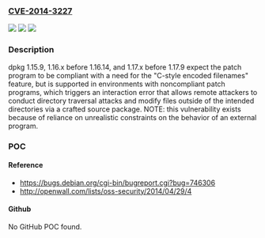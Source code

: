 ### [CVE-2014-3227](https://cve.mitre.org/cgi-bin/cvename.cgi?name=CVE-2014-3227)
![](https://img.shields.io/static/v1?label=Product&message=n%2Fa&color=blue)
![](https://img.shields.io/static/v1?label=Version&message=n%2Fa&color=blue)
![](https://img.shields.io/static/v1?label=Vulnerability&message=n%2Fa&color=brighgreen)

### Description

dpkg 1.15.9, 1.16.x before 1.16.14, and 1.17.x before 1.17.9 expect the patch program to be compliant with a need for the "C-style encoded filenames" feature, but is supported in environments with noncompliant patch programs, which triggers an interaction error that allows remote attackers to conduct directory traversal attacks and modify files outside of the intended directories via a crafted source package. NOTE: this vulnerability exists because of reliance on unrealistic constraints on the behavior of an external program.

### POC

#### Reference
- https://bugs.debian.org/cgi-bin/bugreport.cgi?bug=746306
- http://openwall.com/lists/oss-security/2014/04/29/4

#### Github
No GitHub POC found.

